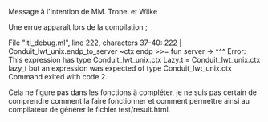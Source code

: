 Message à l'intention de MM. Tronel et Wilke

Une errue apparaît lors de la compilation ; 

File "ltl_debug.ml", line 222, characters 37-40:
222 |     Conduit_lwt_unix.endp_to_server ~ctx endp >>= fun server ->
                                           ^^^
Error: This expression has type
         Conduit_lwt_unix.ctx Lazy.t = Conduit_lwt_unix.ctx lazy_t
       but an expression was expected of type Conduit_lwt_unix.ctx
Command exited with code 2.


Cela ne figure pas dans les fonctions à compléter, je ne suis pas certain de comprendre comment la faire fonctionner et comment permettre ainsi au compilateur de générer le fichier test/result.html.